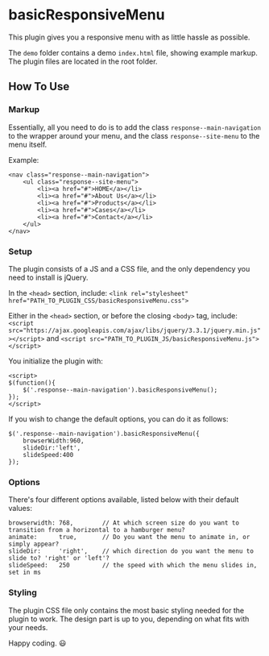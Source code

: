 # basicResponsiveMenu

This plugin gives you a responsive menu with as little hassle as possible.

The `demo` folder contains a demo `index.html` file, showing example markup. The plugin files are located in the root folder.

## How To Use

### Markup

Essentially, all you need to do is to add the class `response--main-navigation` to the wrapper around your menu, and the class `response--site-menu` to the menu itself.

Example:
```
<nav class="response--main-navigation">
	<ul class="response--site-menu">
		<li><a href="#">HOME</a></li>
		<li><a href="#">About Us</a></li>
		<li><a href="#">Products</a></li>
		<li><a href="#">Cases</a></li>
		<li><a href="#">Contact</a></li>
	</ul>
</nav>
```

### Setup

The plugin consists of a JS and a CSS file, and the only dependency you need to install is jQuery.

In the `<head>` section, include:
`<link rel="stylesheet" href="PATH_TO_PLUGIN_CSS/basicResponsiveMenu.css">`

Either in the `<head>` section, or before the closing `<body>` tag, include:
`<script src="https://ajax.googleapis.com/ajax/libs/jquery/3.3.1/jquery.min.js"></script>`
and
`<script src="PATH_TO_PLUGIN_JS/basicResponsiveMenu.js"></script>`

You initialize the plugin with:
```
<script>
$(function(){
	$('.response--main-navigation').basicResponsiveMenu();
});
</script>
```

If you wish to change the default options, you can do it as follows:
```
$('.response--main-navigation').basicResponsiveMenu({
	browserWidth:960,
	slideDir:'left',
	slideSpeed:400
});
```

### Options

There's four different options available, listed below with their default values:
```
browserwidth: 768,        // At which screen size do you want to transition from a horizontal to a hamburger menu?
animate:      true,       // Do you want the menu to animate in, or simply appear?
slideDir:     'right',    // which direction do you want the menu to slide to? 'right' or 'left'?
slideSpeed:   250         // the speed with which the menu slides in, set in ms
```

### Styling

The plugin CSS file only contains the most basic styling needed for the plugin to work. The design part is up to you, depending on what fits with your needs.

Happy coding. 😃

